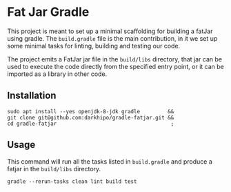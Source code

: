 # Fat Jar Gradle
This project is meant to set up a minimal scaffolding for building a fatJar using gradle. The `build.gradle` file is the main contribution, in it we set up some minimal tasks for linting, building and testing our code. 

The project emits a FatJar jar file in the `build/libs` directory, that jar can be used to execute the code directly from the specified entry point, or it can be imported as a library in other code. 

## Installation
```
sudo apt install --yes openjdk-8-jdk gradle         &&
git clone git@github.com:darkhipo/gradle-fatjar.git &&
cd gradle-fatjar                                     ;
```

## Usage
This command will run all the tasks listed in `build.gradle` and produce a fatjar in the `build/libs` directory.
```
gradle --rerun-tasks clean lint build test
```
